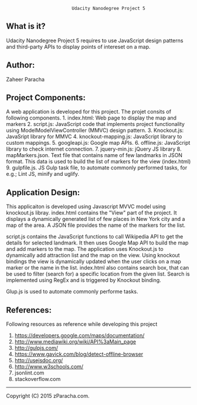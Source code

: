                              Udacity Nanodegree Project 5

What is it?
-----------
Udacity Nanodegree Project 5 requires to use JavaScript design patterns and
third-party APIs to display points of intereset on a map.

Author:
-------
Zaheer Paracha

Project Components:
-------------------
A web application is developed for this project. The projet consits 
of following components.
    1. index.html: Web page to display the map and markers
    2. script.js: JavaScript code that implements project functionality
       using ModelModelViewController (MMVC) design pattern.
    3. Knockout.js: JavaSript library for MMVC
    4. knockout-mapping.js: JavaScript library to custom mappings.
    5. googleapi.js: Google map APIs.
    6. offline.js: JavaScript library to check internet connection.
    7. jquery-min.js: jQuery JS library
    8. mapMarkers.json. Text file that contains name of few landmarks in 
       JSON format. This data is used to build the list of markers for 
       the view (index.html)
    9. gulpfile.js. JS Gulp task file, to automate commonly performed tasks, 
        for e.g.; Lint JS, minify and uglify.

Application Design:
------------------
This applicaiton is developed using Javascript MVVC model using knockout.js 
libray. index.html contains the "View" part of the project. It displays a dynamically generated list of few places in New York city and a map of the
area. A JSON file provides the name of the markers for the list.

script.js contains the JavaScript functions to call Wikipedia API to get
the details for selected landmark. It then uses Google Map API to build the map 
and add markers to the map. 
The application uses Knockout.js to dynamically add attraction list and the map 
on the view. Using knockout bindings the view is dynamically updated when the
user clicks on a map marker or the name in the list.
index.html also contains search box, that can be used to filter (search for) a specific location from the given list. Search is implemented using RegEx and is triggered by Knockout binding.

Glup.js is used to automate commonly performe tasks.

References:
-----------
Following resources as reference while developing this project
1. https://developers.google.com/maps/documentation/
2. http://www.mediawiki.org/wiki/API%3aMain_page
3. http://gulpjs.com/
4. https://www.gavick.com/blog/detect-offline-browser 
5. http://usejsdoc.org/
6. http://www.w3schools.com/
7. jsonlint.com
8. stackoverflow.com

-------------------------------------------------------------------------------
Copyright (C) 2015 zParacha.com.
